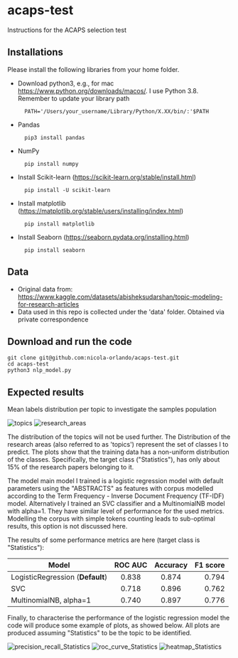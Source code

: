 # acaps-test
 Instructions for the ACAPS selection test 

## Installations

Please install the following libraries from your home folder.  

- Download python3, e.g., for mac https://www.python.org/downloads/macos/. I use Python 3.8. Remember to update your library path
        
        PATH='/Users/your_username/Library/Python/X.XX/bin/:'$PATH 

- Pandas 

        pip3 install pandas
        
- NumPy 

        pip install numpy 

- Install Scikit-learn (https://scikit-learn.org/stable/install.html)

        pip install -U scikit-learn 

- Install matplotlib (https://matplotlib.org/stable/users/installing/index.html)

        pip install matplotlib

- Install Seaborn (https://seaborn.pydata.org/installing.html)

        pip install seaborn

## Data

- Original data from: https://www.kaggle.com/datasets/abisheksudarshan/topic-modeling-for-research-articles
- Data used in this repo is collected under the 'data' folder. Obtained via private correspondence 

## Download and run the code 

    git clone git@github.com:nicola-orlando/acaps-test.git 
    cd acaps-test
    python3 nlp_model.py

## Expected results 

Mean labels distribution per topic to investigate the samples population

![topics](https://user-images.githubusercontent.com/26884030/207294639-5036ebb5-4f32-4651-bd67-2026711477ed.png)
![research_areas](https://user-images.githubusercontent.com/26884030/207294707-4e3285e5-63ee-4cac-8992-343e705f6cb3.png)

The distribution of the topics will not be used further. The Distribution of the research areas (also referred to as 'topics') represent the set of classes I to predict. 
The plots show that the training data has a non-uniform distribution of the classes. Specifically, the target class ("Statistics"), has only about 15% of the research papers belonging to it.  

The model main model I trained is a logistic regression model with default parameters using the "ABSTRACTS" as features with corpus modelled according to the Term Frequency - Inverse Document Frequency (TF-IDF) model. 
Alternatively I trained an SVC classifier and a MultinomialNB model with alpha=1. They have similar level of performance for the used metrics. Modelling the corpus with simple tokens counting leads to sub-optimal results, this option is not discussed here. 

The results of some performance metrics are here (target class is "Statistics"):

| Model                   | ROC AUC       | Accuracy  | F1 score |
| -------------                |:-------------:|:-----:| -----:|
| LogisticRegression (**Default**) | 0.838 | 0.874 | 0.794  |
| SVC                              | 0.718 | 0.896 | 0.762  |  
| MultinomialNB, alpha=1           | 0.740 | 0.897 | 0.776  |


Finally, to characterise the performance of the logistic regression model the code will produce some example of plots, as showed below. All plots are produced assuming "Statistics" to be the topic to be identified. 

![precision_recall_Statistics](https://user-images.githubusercontent.com/26884030/207298733-740f4f02-9d39-488c-9da2-12817ef99a3e.png)
![roc_curve_Statistics](https://user-images.githubusercontent.com/26884030/207298749-e88d3a33-c884-4c07-8642-f54ef81a327f.png)
![heatmap_Statistics](https://user-images.githubusercontent.com/26884030/207298716-1bfe1ebe-a477-4447-86b5-10ef004585d9.png)
